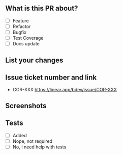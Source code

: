 ## What is this PR about?

- [ ] Feature
- [ ] Refactor
- [ ] Bugfix
- [ ] Test Coverage
- [ ] Docs update

## List your changes

<!-- Add a short description of the changes here -->

## Issue ticket number and link

<!-- Please replace XXX with issue number -->

- COR-XXX https://linear.app/bdev/issue/COR-XXX

## Screenshots

<!-- Add screenshots here if relevant, if not delete section -->

## Tests

- [ ] Added
- [ ] Nope, not required
- [ ] No, I need help with tests
